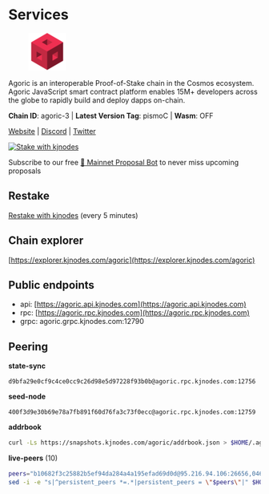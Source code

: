# Services

<figure><img src="https://raw.githubusercontent.com/kj89/cosmos-images/main/logos/agoric.png" alt=""><figcaption></figcaption></figure>

Agoric is an interoperable Proof-of-Stake chain in the Cosmos ecosystem.  Agoric JavaScript smart contract platform enables 15M+ developers across the  globe to rapidly build and deploy dapps on-chain.

**Chain ID**: agoric-3 | **Latest Version Tag**: pismoC | **Wasm**: OFF

[Website](https://agoric.com) | [Discord](https://discord.com/invite/qDW8DRes4s) | [Twitter](https://twitter.com/agoric)

[![Stake with kjnodes](https://i.ibb.co/cr44Q8j/button-stake-with-kjnodes.png)](https://restake.app/agoric/agoricvaloper1ku5sm2twlsywdrp4wz3kfwgyrtqtp0lpr3nvk8)

Subscribe to our free [🤖 Mainnet Proposal Bot](https://t.me/kjnodes_proposal_bot) to never miss upcoming proposals

## Restake

[Restake with kjnodes](https://restake.app/agoric/agoricvaloper1ku5sm2twlsywdrp4wz3kfwgyrtqtp0lpr3nvk8) (every 5 minutes)
## Chain explorer
[https://explorer.kjnodes.com/agoric](https://explorer.kjnodes.com/agoric)

## Public endpoints

* api: [https://agoric.api.kjnodes.com](https://agoric.api.kjnodes.com)
* rpc: [https://agoric.rpc.kjnodes.com](https://agoric.rpc.kjnodes.com)
* grpc: agoric.grpc.kjnodes.com:12790

## Peering

**state-sync**

```text
d9bfa29e0cf9c4ce0cc9c26d98e5d97228f93b0b@agoric.rpc.kjnodes.com:12756
```

**seed-node**

```text
400f3d9e30b69e78a7fb891f60d76fa3c73f0ecc@agoric.rpc.kjnodes.com:12759
```

**addrbook**
```bash
curl -Ls https://snapshots.kjnodes.com/agoric/addrbook.json > $HOME/.agoric/config/addrbook.json
```

**live-peers** (10)
```bash
peers="b10682f3c25882b5ef94da284a4a195efad69d0d@95.216.94.106:26656,0464c8dded70d01f5ab50a8d6047a6b27ddf2ccd@84.244.95.232:26656,f1966845bebd30816f18635a20b86e6781211616@95.111.253.200:26656,cf6854b4615508d264ad4404061b083aa70ce9c8@34.72.229.79:26656,6b0538dbee953a1c50c28312907fe497625a93d0@46.166.143.91:26656,f095bb53006ebddcbbf29c8df70dddcba6419e36@142.93.145.13:26656,711f6f36a6ec3924b6d721de6adce604092e59f2@116.202.226.169:26656,ca4c3b9d0cf78d934a3b972c328db2e4a9a66c42@64.32.40.114:26656,1cbe5f5c77610bb6568332e026a3b516edeb0121@65.21.234.47:21156,d9bfa29e0cf9c4ce0cc9c26d98e5d97228f93b0b@65.109.88.38:12756"
sed -i -e "s|^persistent_peers *=.*|persistent_peers = \"$peers\"|" $HOME/.agoric/config/config.toml
```

